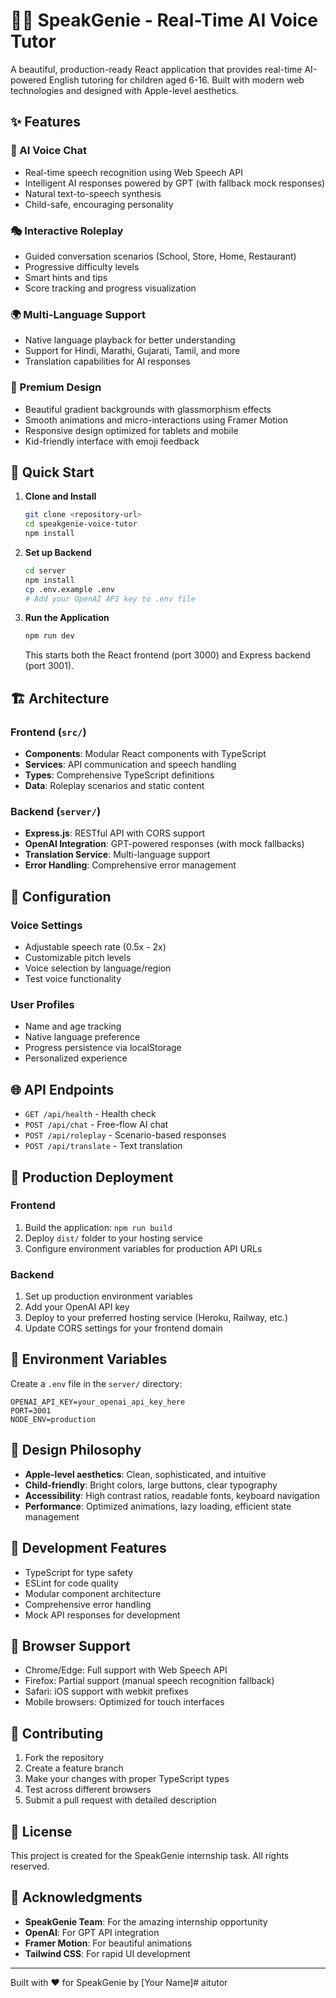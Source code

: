 # 🧞‍♂️ SpeakGenie - Real-Time AI Voice Tutor

A beautiful, production-ready React application that provides real-time AI-powered English tutoring for children aged 6-16. Built with modern web technologies and designed with Apple-level aesthetics.

## ✨ Features

### 🎤 AI Voice Chat
- Real-time speech recognition using Web Speech API
- Intelligent AI responses powered by GPT (with fallback mock responses)
- Natural text-to-speech synthesis
- Child-safe, encouraging personality

### 🎭 Interactive Roleplay
- Guided conversation scenarios (School, Store, Home, Restaurant)
- Progressive difficulty levels
- Smart hints and tips
- Score tracking and progress visualization

### 🌍 Multi-Language Support
- Native language playback for better understanding
- Support for Hindi, Marathi, Gujarati, Tamil, and more
- Translation capabilities for AI responses

### 🎨 Premium Design
- Beautiful gradient backgrounds with glassmorphism effects
- Smooth animations and micro-interactions using Framer Motion
- Responsive design optimized for tablets and mobile
- Kid-friendly interface with emoji feedback

## 🚀 Quick Start

1. **Clone and Install**
   ```bash
   git clone <repository-url>
   cd speakgenie-voice-tutor
   npm install
   ```

2. **Set up Backend**
   ```bash
   cd server
   npm install
   cp .env.example .env
   # Add your OpenAI API key to .env file
   ```

3. **Run the Application**
   ```bash
   npm run dev
   ```

   This starts both the React frontend (port 3000) and Express backend (port 3001).

## 🏗️ Architecture

### Frontend (`src/`)
- **Components**: Modular React components with TypeScript
- **Services**: API communication and speech handling
- **Types**: Comprehensive TypeScript definitions
- **Data**: Roleplay scenarios and static content

### Backend (`server/`)
- **Express.js**: RESTful API with CORS support
- **OpenAI Integration**: GPT-powered responses (with mock fallbacks)
- **Translation Service**: Multi-language support
- **Error Handling**: Comprehensive error management

## 🔧 Configuration

### Voice Settings
- Adjustable speech rate (0.5x - 2x)
- Customizable pitch levels
- Voice selection by language/region
- Test voice functionality

### User Profiles
- Name and age tracking
- Native language preference
- Progress persistence via localStorage
- Personalized experience

## 🌐 API Endpoints

- `GET /api/health` - Health check
- `POST /api/chat` - Free-flow AI chat
- `POST /api/roleplay` - Scenario-based responses  
- `POST /api/translate` - Text translation

## 🎯 Production Deployment

### Frontend
1. Build the application: `npm run build`
2. Deploy `dist/` folder to your hosting service
3. Configure environment variables for production API URLs

### Backend
1. Set up production environment variables
2. Add your OpenAI API key
3. Deploy to your preferred hosting service (Heroku, Railway, etc.)
4. Update CORS settings for your frontend domain

## 🔐 Environment Variables

Create a `.env` file in the `server/` directory:

```env
OPENAI_API_KEY=your_openai_api_key_here
PORT=3001
NODE_ENV=production
```

## 🎨 Design Philosophy

- **Apple-level aesthetics**: Clean, sophisticated, and intuitive
- **Child-friendly**: Bright colors, large buttons, clear typography
- **Accessibility**: High contrast ratios, readable fonts, keyboard navigation
- **Performance**: Optimized animations, lazy loading, efficient state management

## 🧪 Development Features

- TypeScript for type safety
- ESLint for code quality
- Modular component architecture
- Comprehensive error handling
- Mock API responses for development

## 📱 Browser Support

- Chrome/Edge: Full support with Web Speech API
- Firefox: Partial support (manual speech recognition fallback)
- Safari: iOS support with webkit prefixes
- Mobile browsers: Optimized for touch interfaces

## 🤝 Contributing

1. Fork the repository
2. Create a feature branch
3. Make your changes with proper TypeScript types
4. Test across different browsers
5. Submit a pull request with detailed description

## 📄 License

This project is created for the SpeakGenie internship task. All rights reserved.

## 🙏 Acknowledgments

- **SpeakGenie Team**: For the amazing internship opportunity
- **OpenAI**: For GPT API integration
- **Framer Motion**: For beautiful animations
- **Tailwind CSS**: For rapid UI development

---

Built with ❤️ for SpeakGenie by [Your Name]#   a i t u t o r  
 